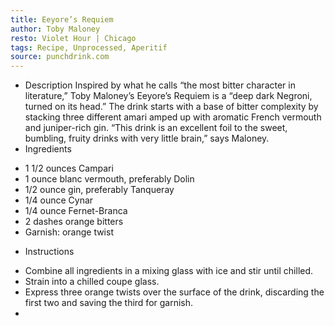 ```yaml
---
title: Eeyore’s Requiem
author: Toby Maloney
resto: Violet Hour | Chicago
tags: Recipe, Unprocessed, Aperitif
source: punchdrink.com
---
```

- Description
Inspired by what he calls “the most bitter character in literature,” Toby Maloney’s Eeyore’s Requiem is a “deep dark Negroni, turned on its head.” The drink starts with a base of bitter complexity by stacking three different amari amped up with aromatic French vermouth and juniper-rich gin. “This drink is an excellent foil to the sweet, bumbling, fruity drinks with very little brain,” says Maloney.
- Ingredients
* 1 1/2 ounces Campari
* 1 ounce blanc vermouth, preferably Dolin
* 1/2 ounce gin, preferably Tanqueray
* 1/4 ounce Cynar
* 1/4 ounce Fernet-Branca
* 2 dashes orange bitters
* Garnish: orange twist
- Instructions
* Combine all ingredients in a mixing glass with ice and stir until chilled.
* Strain into a chilled coupe glass.
* Express three orange twists over the surface of the drink, discarding the first two and saving the third for garnish.
* 

